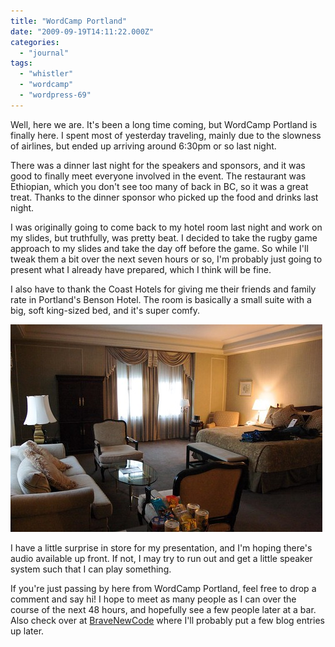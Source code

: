 ```yaml
---
title: "WordCamp Portland"
date: "2009-09-19T14:11:22.000Z"
categories: 
  - "journal"
tags: 
  - "whistler"
  - "wordcamp"
  - "wordpress-69"
---
```


Well, here we are. It's been a long time coming, but WordCamp Portland is finally here. I spent most of yesterday traveling, mainly due to the slowness of airlines, but ended up arriving around 6:30pm or so last night.

There was a dinner last night for the speakers and sponsors, and it was good to finally meet everyone involved in the event. The restaurant was Ethiopian, which you don't see too many of back in BC, so it was a great treat. Thanks to the dinner sponsor who picked up the food and drinks last night.

I was originally going to come back to my hotel room last night and work on my slides, but truthfully, was pretty beat. I decided to take the rugby game approach to my slides and take the day off before the game. So while I'll tweak them a bit over the next seven hours or so, I'm probably just going to present what I already have prepared, which I think will be fine.

I also have to thank the Coast Hotels for giving me their friends and family rate in Portland's Benson Hotel. The room is basically a small suite with a big, soft king-sized bed, and it's super comfy.

![Coast Hotels, Portland Benson Hotel](images/3932736735_28a2a7dd37.jpg)

I have a little surprise in store for my presentation, and I'm hoping there's audio available up front. If not, I may try to run out and get a little speaker system such that I can play something.

If you're just passing by here from WordCamp Portland, feel free to drop a comment and say hi! I hope to meet as many people as I can over the course of the next 48 hours, and hopefully see a few people later at a bar. Also check over at [BraveNewCode](http://www.bravenewcode.com/blog/) where I'll probably put a few blog entries up later.
